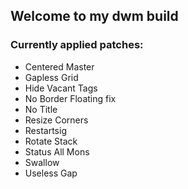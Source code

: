 ## Welcome to my dwm build

### Currently applied patches:

- Centered Master
- Gapless Grid
- Hide Vacant Tags
- No Border Floating fix
- No Title
- Resize Corners
- Restartsig
- Rotate Stack
- Status All Mons
- Swallow
- Useless Gap

